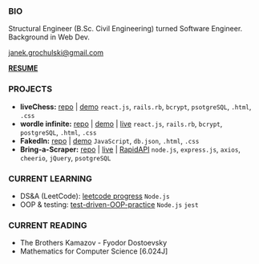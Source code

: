 ### BIO ###

Structural Engineer (B.Sc. Civil Engineering) turned Software Engineer. Background in Web Dev.

[janek.grochulski@gmail.com](mailto:janek.grochulski@gmail.com)

**[RESUME](https://drive.google.com/file/d/1Dl8nzGl_sJrATAnTLyVC042Z5rWb9ujB/view?usp=sharing)**

### PROJECTS ###

- **liveChess:** [repo](https://github.com/jgrochulski/castle-kingside) | [demo](https://youtu.be/yMiX-5xFzlU) `react.js`, `rails.rb`, `bcrypt`, `psotgreSQL`, `.html`, `.css`
- **wordle infinite:** [repo](https://github.com/jgrochulski/wordle-clone) | [demo](https://youtu.be/SovFHFCMlgQ) | [live](https://wordle-infinite.herokuapp.com/) `react.js`, `rails.rb`, `bcrypt`, `postgreSQL`, `.html`, `.css`
- **FakedIn:** [repo](https://github.com/jgrochulski/fakedIn) | [demo](https://youtu.be/Bx_aB9jYigg) `JavaScript`, `db.json`, `.html`, `.css`
- **Bring-a-Scraper:** [repo](https://github.com/jgrochulski/scrape-a-trailer) | [live](https://bring-a-scraper.herokuapp.com/bmw) | [RapidAPI](https://rapidapi.com/janekgrochulski/api/bring-a-trailer-scraper) `node.js`, `express.js`, `axios`, `cheerio`, `jQuery`, `psotgreSQL`

### CURRENT LEARNING ###

- DS&A (LeetCode): [leetcode progress](https://github.com/jgrochulski/leetcode) `Node.js`
- OOP & testing: [test-driven-OOP-practice](https://github.com/jgrochulski/test-driven-OOP-practice) `Node.js` `jest`

### CURRENT READING ###

- The Brothers Kamazov - Fyodor Dostoevsky
- Mathematics for Computer Science [6.024J] 
